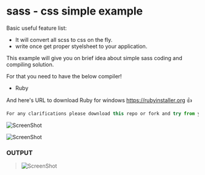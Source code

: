 # sass - css simple example

Basic useful feature list:

 * It will convert all scss to css on the fly.
 * write once get proper styelsheet to your application.


This example will give you on brief idea about simple sass coding and compiling solution.

For that you need to have the below compiler!

 * Ruby
 
And here's URL to download Ruby for windows https://rubyinstaller.org :+1:

```javascript
For any clarifications please download this repo or fork and try from your end. 
```
![ScreenShot](https://cloud.githubusercontent.com/assets/6780840/26285583/62ac6c38-3e70-11e7-8132-119aff774163.png)


![ScreenShot](https://cloud.githubusercontent.com/assets/6780840/26285639/2da49b72-3e71-11e7-862a-b0850f5187a2.png)

### OUTPUT
>![ScreenShot](https://cloud.githubusercontent.com/assets/6780840/26285731/dbcb97f4-3e72-11e7-804d-a082e6032e9f.png)
